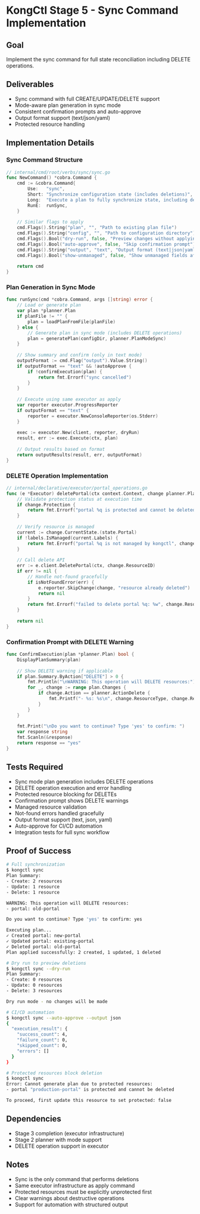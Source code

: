 # KongCtl Stage 5 - Sync Command Implementation

## Goal
Implement the sync command for full state reconciliation including DELETE operations.

## Deliverables
- Sync command with full CREATE/UPDATE/DELETE support
- Mode-aware plan generation in sync mode
- Consistent confirmation prompts and auto-approve
- Output format support (text/json/yaml)
- Protected resource handling

## Implementation Details

### Sync Command Structure
```go
// internal/cmd/root/verbs/sync/sync.go
func NewCommand() *cobra.Command {
    cmd := &cobra.Command{
        Use:   "sync",
        Short: "Synchronize configuration state (includes deletions)",
        Long:  "Execute a plan to fully synchronize state, including deletion of resources not in configuration.",
        RunE:  runSync,
    }
    
    // Similar flags to apply
    cmd.Flags().String("plan", "", "Path to existing plan file")
    cmd.Flags().String("config", "", "Path to configuration directory")
    cmd.Flags().Bool("dry-run", false, "Preview changes without applying")
    cmd.Flags().Bool("auto-approve", false, "Skip confirmation prompt")
    cmd.Flags().String("output", "text", "Output format (text|json|yaml)")
    cmd.Flags().Bool("show-unmanaged", false, "Show unmanaged fields after execution")
    
    return cmd
}
```

### Plan Generation in Sync Mode
```go
func runSync(cmd *cobra.Command, args []string) error {
    // Load or generate plan
    var plan *planner.Plan
    if planFile != "" {
        plan = loadPlanFromFile(planFile)
    } else {
        // Generate plan in sync mode (includes DELETE operations)
        plan = generatePlan(configDir, planner.PlanModeSync)
    }
    
    // Show summary and confirm (only in text mode)
    outputFormat := cmd.Flag("output").Value.String()
    if outputFormat == "text" && !autoApprove {
        if !confirmExecution(plan) {
            return fmt.Errorf("sync cancelled")
        }
    }
    
    // Execute using same executor as apply
    var reporter executor.ProgressReporter
    if outputFormat == "text" {
        reporter = executor.NewConsoleReporter(os.Stderr)
    }
    
    exec := executor.New(client, reporter, dryRun)
    result, err := exec.Execute(ctx, plan)
    
    // Output results based on format
    return outputResults(result, err, outputFormat)
}
```

### DELETE Operation Implementation
```go
// internal/declarative/executor/portal_operations.go
func (e *Executor) deletePortal(ctx context.Context, change planner.PlannedChange) error {
    // Validate protection status at execution time
    if change.Protection {
        return fmt.Errorf("portal %q is protected and cannot be deleted", change.ResourceName)
    }
    
    // Verify resource is managed
    current := change.CurrentState.(state.Portal)
    if !labels.IsManaged(current.Labels) {
        return fmt.Errorf("portal %q is not managed by kongctl", change.ResourceName)
    }
    
    // Call delete API
    err := e.client.DeletePortal(ctx, change.ResourceID)
    if err != nil {
        // Handle not-found gracefully
        if isNotFoundError(err) {
            e.reporter.SkipChange(change, "resource already deleted")
            return nil
        }
        return fmt.Errorf("failed to delete portal %q: %w", change.ResourceName, err)
    }
    
    return nil
}
```

### Confirmation Prompt with DELETE Warning
```go
func ConfirmExecution(plan *planner.Plan) bool {
    DisplayPlanSummary(plan)
    
    // Show DELETE warning if applicable
    if plan.Summary.ByAction["DELETE"] > 0 {
        fmt.Println("\nWARNING: This operation will DELETE resources:")
        for _, change := range plan.Changes {
            if change.Action == planner.ActionDelete {
                fmt.Printf("- %s: %s\n", change.ResourceType, change.ResourceName)
            }
        }
    }
    
    fmt.Print("\nDo you want to continue? Type 'yes' to confirm: ")
    var response string
    fmt.Scanln(&response)
    return response == "yes"
}
```

## Tests Required
- Sync mode plan generation includes DELETE operations
- DELETE operation execution and error handling
- Protected resource blocking for DELETEs
- Confirmation prompt shows DELETE warnings
- Managed resource validation
- Not-found errors handled gracefully
- Output format support (text, json, yaml)
- Auto-approve for CI/CD automation
- Integration tests for full sync workflow

## Proof of Success
```bash
# Full synchronization
$ kongctl sync
Plan Summary:
- Create: 2 resources
- Update: 1 resource
- Delete: 1 resource

WARNING: This operation will DELETE resources:
- portal: old-portal

Do you want to continue? Type 'yes' to confirm: yes

Executing plan...
✓ Created portal: new-portal
✓ Updated portal: existing-portal
✓ Deleted portal: old-portal
Plan applied successfully: 2 created, 1 updated, 1 deleted

# Dry run to preview deletions
$ kongctl sync --dry-run
Plan Summary:
- Create: 0 resources
- Update: 0 resources
- Delete: 3 resources

Dry run mode - no changes will be made

# CI/CD automation
$ kongctl sync --auto-approve --output json
{
  "execution_result": {
    "success_count": 4,
    "failure_count": 0,
    "skipped_count": 0,
    "errors": []
  }
}

# Protected resources block deletion
$ kongctl sync
Error: Cannot generate plan due to protected resources:
- portal "production-portal" is protected and cannot be deleted

To proceed, first update this resource to set protected: false
```

## Dependencies
- Stage 3 completion (executor infrastructure)
- Stage 2 planner with mode support
- DELETE operation support in executor

## Notes
- Sync is the only command that performs deletions
- Same executor infrastructure as apply command
- Protected resources must be explicitly unprotected first
- Clear warnings about destructive operations
- Support for automation with structured output